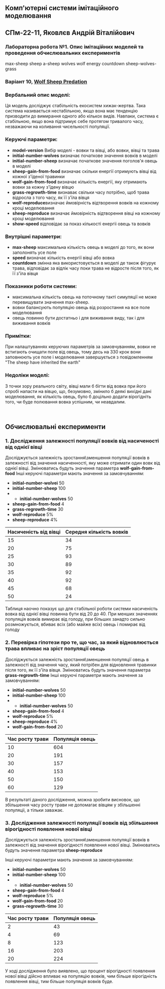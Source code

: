 
## Комп'ютерні системи імітаційного моделювання
## СПм-22-11, **Яковлєв Андрій Віталійович**
### Лабораторна робота №**1**. Опис імітаційних моделей та проведення обчислювальних експериментів

max-sheep
 sheep a-sheep
 wolves wolf
 energy
 countdown
 sheep-wolves-grass
  
### Варіант 10, [Wolf Sheep Predation](https://www.netlogoweb.org/launch#http://www.netlogoweb.org/assets/modelslib/Sample%20Models/Biology/Wolf%20Sheep%20Predation.nlogo)


### Вербальний опис моделі:
Ця модель досліджує стабільність екосистем хижак-жертва. Така система називається нестабільною, якщо вона має тенденцію призводити до вимирання одного або кількох видів. Навпаки, система є стабільною, якщо вона підтримує себе протягом тривалого часу, незважаючи на коливання чисельності популяції. 

### Керуючі параметри:
- **model-version** Вибір моделі - вовки та вівці, або вовки, вівці та трава
- **initial-number-wolves** визначає початкове значення вовків в моделі
- **initial-number-sheep** визначає початкове значення поголов'я овець в моделі
- **sheep-gain-from-food** визначає скільки енергії отримують вівці від кожної з'їденої травинки
- **wolf-gain-from-food** визначає кількість енергії,  яку отримають вовки за кожну з'їдену вівцю
- **grass-regrowth-time** визнаває свільки часу потрібно, щоб трава відросла з того часу, як її з'їла вівця
- **wolf-reproduce**визначає ймовірність відтворення вовків на кожному кроці моделювання
- **sheep-reproduce** визначає ймовірність відтворення вівці на кожному кроці моделювання
- **show-speed** відповідає за показ кількості енергіі овець та вовків
### Внутрішні параметри:
- **max-sheep** максимальна кількість овець в моделі до того, як вони заполонять усе поле
-  **speed** визначає кількість енергії вівці або вовка
- **countdown** змінна яка використовується в моделі де також фігурує трава, відповідає за відлік часу поки трава не відросте після того, як її з'їла вівця

### Показники роботи системи:
- максимальна кількість овець на поточному такті симуляції не може перевищувати значення max-sheep.
- вовки балансують популяцію овець від розростання на все поле моделювання
- овець повинно бути достатньо і для виживання виду, так і для виживання вовків

### Примітки:
При налаштуваннях керуючих параметрів за замовчуванням, вовки не встигають очищати поле від овець, тому десь на 330 крок вони заповнюють усе поле і моделювання завершується з повідомленням "The sheep have inherited the earth"

### Недоліки моделі:
З точки зору реального світу, вівці мали б бігти від вовка при його спробі напасти на вівцю, що, безумовно, змінило б деякі вихідні дані моделювання, як кількість овець, було б доцільно додати вірогідніть того, чи буде полювання вовка успішним, чи неавдалим. 

<br>

## Обчислювальні експерименти 
### 1. Дослідження залежності популяції вовків від насиченості від однієї вівці
Досліджується залежність зростання\зменшення популяції вовків в залежності від значення насиченності, яку може отримати один вовк від однієї вівці. Змінюватись будуть значення параметра **wolf-gain-from-food**
Інші керуючі параметри мають значення за замовчуванням:
- **initial-number-wolveі** 50
- **initial-number-sheep** 100
- - **initial-number-wolves** 50
- **sheep-gain-from-food** 4
- **grass-regrowth-time** 30
- **wolf-reproduce** 5%
- **sheep-reproduce** 4%

<table>
<thead>
<tr><th>Насиченість від вівці</th><th>Середня кількість вовків</th></tr>
</thead>
<tbody>
<tr><td>15</td><td>34</td></tr>
<tr><td>20</td><td>75</td></tr>
<tr><td>25</td><td>93</td></tr>
<tr><td>30</td><td>89</td></tr>
<tr><td>35</td><td>92</td></tr>
<tr><td>40</td><td>92</td></tr>
<tr><td>45</td><td>68</td></tr>
<tr><td>50</td><td>24</td></tr>
</tbody>
</table>

Таблиця наочно показує що для стабільної роботи системи насиченість вовка від однієї вівці повинна бути    від 20 до 40. При менших значеннях популяція вовків вимирає від голоду, при більших занадто сильно розмножується, вбиває всіх (або майже всіх) овець і помирає від голоду 

### 2. Перевірка гіпотези про те, що час, за який відновлюється трава впливає на зріст популяції овець
Досліджується залежність зростання\зменшення популяції овець в залежності від значення часу, який потрібен для відновлення травинки після того, як її з'їла вівця. Змінюватись будуть значення параметра **grass-regrowth-time**
Інші керуючі параметри мають значення за замовчуванням:
- **initial-number-wolves** 50
- **initial-number-sheep** 100
- - **initial-number-wolves** 50
- **sheep-gain-from-food** 4
- **wolf-reproduce** 5%
- **sheep-reproduce** 4%
- **wolf-gain-from-food** 20
<table>
<thead>
<tr><th>Час росту трави</th><th>Популяція овець</th></tr>
</thead>
<tbody>
<tr><td>10</td><td>604</td></tr>
<tr><td>20</td><td>191</td></tr>
<tr><td>30</td><td>157</td></tr>
<tr><td>40</td><td>153</td></tr>
<tr><td>50</td><td>150</td></tr>
<tr><td>60</td><td>129</td></tr>
</tbody>
</table>
В результаті даного дослідження, можна зробити висновок, що збільшення часу росту трави не допомагає вівцям у збільшенні популяціі, а тільки заважає.

### 3. Дослідження залежності популяції вовків від збільшення вірогідності появлення нової вівці

Досліджується залежність зростання\зменшення популяції вовків в залежності від значення вірогідності появлення нової вівці. Змінюватись будуть значення параметра **sheep-reproduce**

Інші керуючі параметри мають значення за замовчуванням:
- **initial-number-wolves** 50
- **initial-number-sheep** 100
- - **initial-number-wolves** 50
- **sheep-gain-from-food** 4
- **wolf-reproduce** 5%
- **wolf-gain-from-food** 20
- **grass-regrowth-time** 30 
<table>
<thead>
<tr><th>Час росту трави</th><th>Популяція овець</th></tr>
</thead>
<tbody>
<tr><td>2</td><td>43</td></tr>
<tr><td>4</td><td>69</td></tr>
<tr><td>8</td><td>123</td></tr>
<tr><td>16</td><td>203</td></tr>
<tr><td>20</td><td>224</td></tr>
</tbody>
</table>
У ході дослідження було виявлено, що процент вірогідності появлення нової вівці дійсно впливає на популяцію вовків, чим більше вірогідність появлення вівці, тим більше популяція вовків буде.

